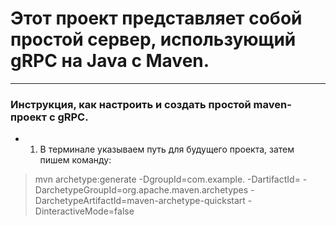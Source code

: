 # Этот проект представляет собой простой сервер, использующий gRPC на Java с Maven.
---
### Инструкция, как настроить и создать простой maven-проект с gRPC.

- 1. В терминале указываем путь для будущего проекта, затем пишем команду:
> mvn archetype:generate -DgroupId=com.example.<em><exampleName></em> -DartifactId=<exampleName> -DarchetypeGroupId=org.apache.maven.archetypes -DarchetypeArtifactId=maven-archetype-quickstart -DinteractiveMode=false
